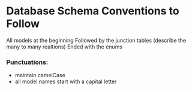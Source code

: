 # Database Schema Conventions to Follow

All models at the beginning
Followed by the junction tables (describe the many to many realtions)
Ended with the enums

### Punctuations:

- maintain camelCase
- all model names start with a capital letter
